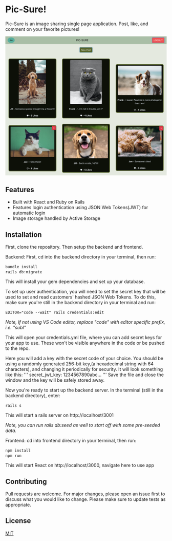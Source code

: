 # Pic-Sure!

Pic-Sure is an image sharing single page application.
Post, like, and comment on your favorite pictures!

![Pic-Sure Screenshot](./pic-sure-photo.png)


## Features
* Built with React and Ruby on Rails
* Features login authentication using JSON Web Tokens(JWT) for automatic login
* Image storage handled by Active Storage


## Installation

First, clone the repository. Then setup the backend and frontend.

Backend:
First, cd into the backend directory in your terminal, then run:
```
bundle install
rails db:migrate
```
This will install your gem dependencies and set up your database.

To set up user authentication, you will need to set the secret key that will be used to set and read customers' hashed JSON Web Tokens. To do this, make sure you're still in the backend directory in your terminal and run:

```
EDITOR="code --wait" rails credentials:edit 
```

*Note, If not using VS Code editor, replace "code" with editor specific prefix, i.e. "subl"*

This will open your credentials.yml file, where you can add secret keys for your app to use. These won't be visible anywhere in the code or be pushed to the repo.

Here you will add a key with the secret code of your choice. You should be using a randomly generated 256-bit key,(a hexadecimal string with 64 characters), and changing it periodically for security. It will look something like this:
'''
secret_jwt_key: 1234567890abc...
'''
Save the file and close the window and the key will be safely stored away.

Now you're ready to start up the backend server. In the terminal (still in the backend directory), enter:

```
rails s
```

This will start a rails server on http://localhost/3001

*Note, you can run rails db:seed as well to start off with some pre-seeded data.*

Frontend:
cd into frontend directory in your terminal, then run:
```
npm install
npm run
```

This will start React on http://localhost/3000, navigate here to use app


## Contributing
Pull requests are welcome. For major changes, please open an issue first to discuss what you would like to change.
Please make sure to update tests as appropriate.

## License
[MIT](https://choosealicense.com/licenses/mit/)